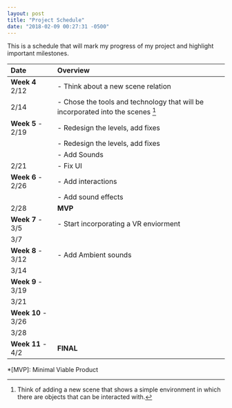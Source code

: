 ```yaml
---
layout: post
title: "Project Schedule"
date: "2018-02-09 00:27:31 -0500"
---
```


This is a schedule that will mark my progress of my project and highlight important milestones.

| **Date** | **Overview**  |
|:--|:--|
|  **Week 4**  2/12| - Think about a new scene relation |
|  2/14| - Chose the tools and technology that will be incorporated into the scenes [^1] |
|  **Week 5** - 2/19| - Redesign the levels, add fixes |
|  | - Redesign the levels, add fixes |
|  | - Add Sounds|
|  2/21| - Fix UI |
|  **Week 6** - 2/26| - Add interactions |
| | - Add sound effects |
|  2/28| **MVP** |
|  **Week 7** - 3/5| - Start incorporating a VR enviorment |
|  3/7|  |
|  **Week 8** - 3/12| - Add Ambient sounds |
|  3/14|  |
|  **Week 9** - 3/19|  |
|  3/21|  |
|  **Week 10** - 3/26|  |
|  3/28|  |
|  **Week 11** - 4/2| **FINAL** |


[^1]: Think of adding a new scene that shows a simple environment in which there are objects that can be interacted with.

*[MVP]: Minimal Viable Product
